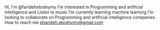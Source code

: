 Hi, I’m @faridehebrahymy
I’m interested in Programming and artificial intelligence and Listen to music 
I’m currently learning machine learning
I’m looking to collaborate on Programming and artificial intelligence companies
How to reach me pharideh.ebrahymy@gmail.com


